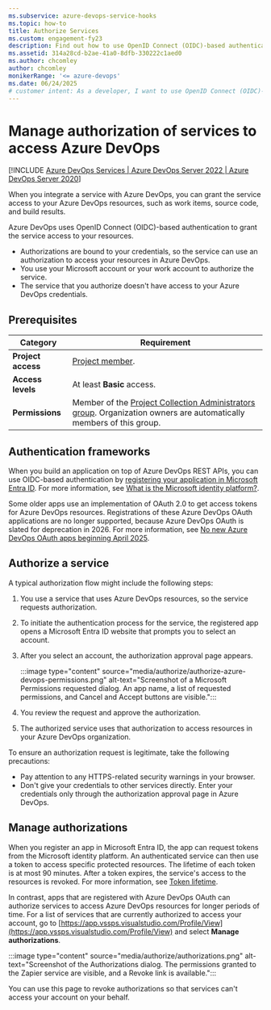```yaml
---
ms.subservice: azure-devops-service-hooks
ms.topic: how-to
title: Authorize Services 
ms.custom: engagement-fy23
description: Find out how to use OpenID Connect (OIDC)-based authentication to grant a service access to your Azure DevOps work items, source code, and other resources.
ms.assetid: 314a28cd-b2ae-41a0-8dfb-330222c1aed0
ms.author: chcomley
author: chcomley
monikerRange: '<= azure-devops'
ms.date: 06/24/2025
# customer intent: As a developer, I want to use OpenID Connect (OIDC)-based authentication to give an integrated service access to my Azure DevOps resources so that I don't have to give the service my Azure credentials.
---
```


#  Manage authorization of services to access Azure DevOps 

[!INCLUDE [Azure DevOps Services | Azure DevOps Server 2022 | Azure DevOps Server 2020](../includes/version-gt-eq-2020.md)]

When you integrate a service with Azure DevOps, you can grant the service access to your Azure DevOps resources, such as work items, source code, and build results.

Azure DevOps uses OpenID Connect (OIDC)-based authentication to grant the service access to your resources.

- Authorizations are bound to your credentials, so the service can use an authorization to access your resources in Azure DevOps.
- You use your Microsoft account or your work account to authorize the service.
- The service that you authorize doesn't have access to your Azure DevOps credentials.

## Prerequisites

| Category | Requirement |
|--------------|-------------|
| **Project access** | [Project member](../organizations/security/add-users-team-project.md). |
| **Access levels** | At least **Basic** access. |
|**Permissions**| Member of the [Project Collection Administrators group](../organizations/security/look-up-project-collection-administrators.md). Organization owners are automatically members of this group.|

## Authentication frameworks

When you build an application on top of Azure DevOps REST APIs, you can use OIDC-based authentication by [registering your application in Microsoft Entra ID](/entra/identity-platform/quickstart-register-app). For more information, see [What is the Microsoft identity platform?](/entra/identity-platform/v2-overview).

Some older apps use an implementation of OAuth 2.0 to get access tokens for Azure DevOps resources. Registrations of these Azure DevOps OAuth applications are no longer supported, because Azure DevOps OAuth is slated for deprecation in 2026. For more information, see [No new Azure DevOps OAuth apps beginning April 2025](https://devblogs.microsoft.com/devops/no-new-azure-devops-oauth-apps/).

## Authorize a service

A typical authorization flow might include the following steps:

1. You use a service that uses Azure DevOps resources, so the service requests authorization.

1. To initiate the authentication process for the service, the registered app opens a Microsoft Entra ID website that prompts you to select an account.

1. After you select an account, the authorization approval page appears.

   :::image type="content" source="media/authorize/authorize-azure-devops-permissions.png" alt-text="Screenshot of a Microsoft Permissions requested dialog. An app name, a list of requested permissions, and Cancel and Accept buttons are visible.":::

1. You review the request and approve the authorization.

1. The authorized service uses that authorization to access resources in your Azure DevOps organization.

To ensure an authorization request is legitimate, take the following precautions:

- Pay attention to any HTTPS-related security warnings in your browser.
- Don't give your credentials to other services directly. Enter your credentials only through the authorization approval page in Azure DevOps.

## Manage authorizations

When you register an app in Microsoft Entra ID, the app can request tokens from the Microsoft identity platform. An authenticated service can then use a token to access specific protected resources. The lifetime of each token is at most 90 minutes. After a token expires, the service's access to the resources is revoked. For more information, see [Token lifetime](/entra/identity-platform/access-tokens#token-lifetime).

In contrast, apps that are registered with Azure DevOps OAuth can authorize services to access Azure DevOps resources for longer periods of time. For a list of services that are currently authorized to access your account, go to [https://app.vssps.visualstudio.com/Profile/View](https://app.vssps.visualstudio.com/Profile/View) and select **Manage authorizations**.

:::image type="content" source="media/authorize/authorizations.png" alt-text="Screenshot of the Authorizations dialog. The permissions granted to the Zapier service are visible, and a Revoke link is available.":::

You can use this page to revoke authorizations so that services can't access your account on your behalf.
